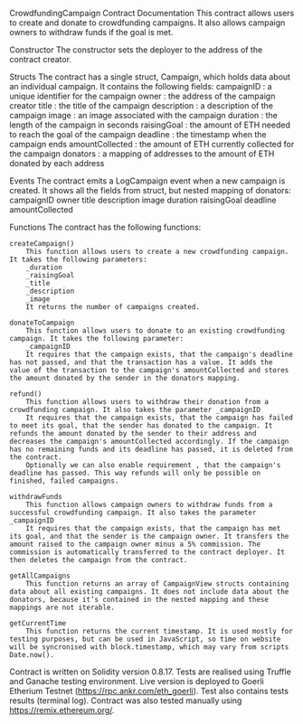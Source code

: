 CrowdfundingCampaign Contract Documentation
This contract allows users to create and donate to crowdfunding campaigns. It also allows campaign owners to withdraw funds if the goal is met.

Constructor
The constructor sets the deployer to the address of the contract creator.

Structs
    The contract has a single struct, Campaign, which holds data about an individual campaign. It contains the following fields:
    campaignID
    : a unique identifier for the campaign
    owner
    : the address of the campaign creator
    title
    : the title of the campaign
    description
    : a description of the campaign
    image
    : an image associated with the campaign
    duration
    : the length of the campaign in seconds
    raisingGoal
    : the amount of ETH needed to reach the goal of the campaign
    deadline
    : the timestamp when the campaign ends
    amountCollected
    : the amount of ETH currently collected for the campaign
    donators
    : a mapping of addresses to the amount of ETH donated by each address

Events
    The contract emits a LogCampaign event when a new campaign is created. It shows all the fields from struct, but nested mapping of donators:
    campaignID
    owner
    title
    description
    image
    duration
    raisingGoal
    deadline
    amountCollected

Functions
The contract has the following functions:

    createCampaign()
        This function allows users to create a new crowdfunding campaign. It takes the following parameters:
        _duration
        _raisingGoal
        _title
        _description
        _image
        It returns the number of campaigns created.

    donateToCampaign
        This function allows users to donate to an existing crowdfunding campaign. It takes the following parameter:
        _campaignID
        It requires that the campaign exists, that the campaign's deadline has not passed, and that the transaction has a value. It adds the value of the transaction to the campaign's amountCollected and stores the amount donated by the sender in the donators mapping.

    refund()
        This function allows users to withdraw their donation from a crowdfunding campaign. It also takes the parameter _campaignID
        It requires that the campaign exists, that the campaign has failed to meet its goal, that the sender has donated to the campaign. It refunds the amount donated by the sender to their address and decreases the campaign's amountCollected accordingly. If the campaign has no remaining funds and its deadline has passed, it is deleted from the contract. 
        Optionally we can also enable requirement , that the campaign's deadline has passed. This way refunds will only be possible on finished, failed campaigns.

    withdrawFunds
        This function allows campaign owners to withdraw funds from a successful crowdfunding campaign. It also takes the parameter _campaignID 
        It requires that the campaign exists, that the campaign has met its goal, and that the sender is the campaign owner. It transfers the amount raised to the campaign owner minus a 5% commission. The commission is automatically transferred to the contract deployer. It then deletes the campaign from the contract.

    getAllCampaigns
        This function returns an array of CampaignView structs containing data about all existing campaigns. It does not include data about the donators, because it’s contained in the nested mapping and these mappings are not iterable.

    getCurrentTime
        This function returns the current timestamp. It is used mostly for testing purposes, but can be used in JavaScript, so time on website will be syncronised with block.timestamp, which may vary from scripts Date.now().

Contract is written on Solidity version 0.8.17. Tests are realised using Truffle and Ganache testing environment. Live version is deployed to Goerli Etherium Testnet (https://rpc.ankr.com/eth_goerli). Test also contains tests results (terminal log). Contract was also tested manually using https://remix.ethereum.org/.

